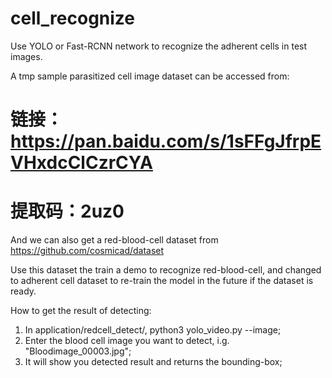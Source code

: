 # cell_recognize

Use YOLO or Fast-RCNN network to recognize the adherent cells in test images.

A tmp sample parasitized cell image dataset can be accessed from:
# 链接：https://pan.baidu.com/s/1sFFgJfrpEVHxdcClCzrCYA 
# 提取码：2uz0

And we can also get a red-blood-cell dataset from https://github.com/cosmicad/dataset

Use this dataset the train a demo to recognize red-blood-cell, and changed to adherent cell dataset
to re-train the model in the future if the dataset is ready.

How to get the result of detecting:
1. In application/redcell_detect/, python3 yolo_video.py --image;
2. Enter the blood cell image you want to detect, i.g. "Bloodimage_00003.jpg";
3. It will show you detected result and returns the bounding-box; 
